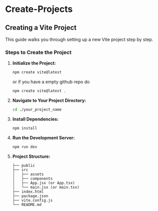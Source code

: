 # Create-Projects

## Creating a Vite Project

This guide walks you through setting up a new Vite project step by step.

### Steps to Create the Project

1. **Initialize the Project:**

   ```bash
   npm create vite@latest
   ```
   or if you have a empty github repo do  
    ```bash
   npm create vite@latest .
   ```

3. **Navigate to Your Project Directory:**

   ```bash
   cd ./your_project_name
   ```

4. **Install Dependencies:**

   ```bash
   npm install
   ```

5. **Run the Development Server:**

   ```bash
   npm run dev
   ```

6. **Project Structure:**

   ```
   ├── public
   ├── src
   │   ├── assets
   │   ├── components
   │   ├── App.jsx (or App.tsx)
   │   └── main.jsx (or main.tsx)
   ├── index.html
   ├── package.json
   ├── vite.config.js
   └── README.md
   ```


